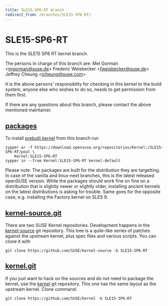 ```yaml
---
title: SLE15-SP6-RT branch
redirect_from: /branches/SLE15-SP6-RT/
---
```

# SLE15-SP6-RT
This is the SLE15 SP6 RT kernel branch.

The persons in charge of this branch are:
Mel Gorman <[mgorman@suse.de](mailto:mgorman@suse.de?subject=SLE15-SP6-RT%20branch)>
Frederic Weisbecker <[fweisbecker@suse.de](mailto:fweisbecker@suse.de?subject=SLE15-SP6-RT%20branch)>
Jeffrey Cheung <[jcheung@suse.com](mailto:jcheung@suse.com?subject=SLE15-SP6-RT%20branch)>

It is the above persons' responsiblity for checking in this kernel to
the build system, anyone else who wishes to do so, needs to get
permission from them first.

If there are any questions about this branch, please contact the above
mentioned maintainer.


## [packages](https://download.opensuse.org/repositories/Kernel:/SLE15-SP6-RT)
To install
[prebuilt kernel](https://download.opensuse.org/repositories/Kernel:/SLE15-SP6-RT)
from this branch run

```
zypper ar -f https://download.opensuse.org/repositories/Kernel:/SLE15-SP6-RT/pool \
    Kernel:SLE15-SP6-RT
zypper in --from Kernel:SLE15-SP6-RT kernel-default
```

Please note: The packages are built for the distribution they are
targetting. In case of the vanilla and linux-next branches, this is the
latest released openSUSE version. While the packages should work fine on
fine on a distribution that is slightly newer or slightly older,
installing ancient kernels on the latest distributions is asking for
trouble. Same goes for the opposite case, e.g. installing the Factory
kernel on SLES 9.

## [kernel-source.git](https://github.com/SUSE/kernel-source/tree/SLE15-SP6-RT)
There are two SUSE Kernel repositories. Development happens in the
[kernel-source](https://github.com/SUSE/kernel-source/tree/SLE15-SP6-RT)
git repository. This tree is a quile-like series of patches against the
upstream kernel, plus spec files and various scripts. You can clone it
with

```
git clone https://github.com/SUSE/kernel-source -b SLE15-SP6-RT
```

## [kernel.git](https://github.com/SUSE/kernel/tree/SLE15-SP6-RT)
If you just want to hack on the sources and do not need to package the
kernel, use the [kernel](https://github.com/SUSE/kernel/tree/SLE15-SP6-RT)
git repository. This one has the same layout as the upstream kernel. Clone
command:

```
git clone https://github.com/SUSE/kernel -b SLE15-SP6-RT
```


